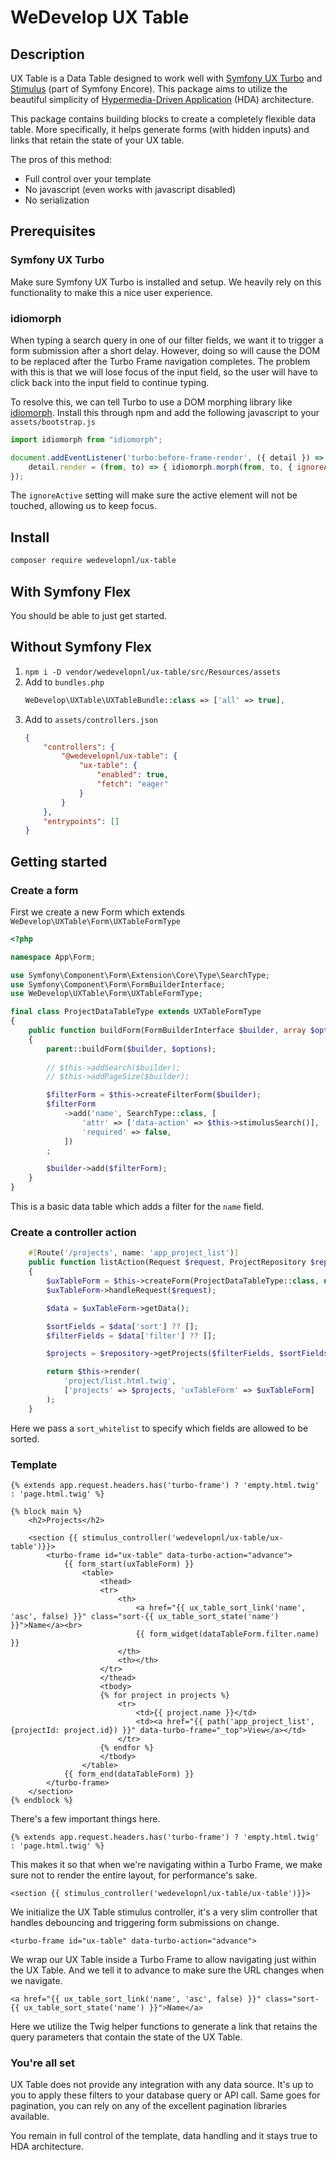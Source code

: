 # WeDevelop UX Table

## Description

UX Table is a Data Table designed to work well
with [Symfony UX Turbo](https://symfony.com/bundles/ux-turbo/current/index.html)
and [Stimulus](https://stimulus.hotwired.dev/) (part of Symfony Encore).
This package aims to utilize the beautiful simplicity
of [Hypermedia-Driven Application](https://htmx.org/essays/hypermedia-driven-applications/) (HDA) architecture.

This package contains building blocks to create a completely flexible data table.
More specifically, it helps generate forms (with hidden inputs) and links that retain the state of your UX table.

The pros of this method:

- Full control over your template
- No javascript (even works with javascript disabled)
- No serialization

## Prerequisites

### Symfony UX Turbo

Make sure Symfony UX Turbo is installed and setup. We heavily rely on this functionality to make this a nice user experience.

### idiomorph

When typing a search query in one of our filter fields, we want it to trigger a form submission after a short delay.
However, doing so will cause the DOM to be replaced after the Turbo Frame navigation completes.
The problem with this is that we will lose focus of the input field, so the user will have to click back into the input field to continue typing.

To resolve this, we can tell Turbo to use a DOM morphing library like [idiomorph](https://github.com/bigskysoftware/idiomorph).
Install this through npm and add the following javascript to your `assets/bootstrap.js`

```js
import idiomorph from "idiomorph";

document.addEventListener('turbo:before-frame-render', ({ detail }) => {
    detail.render = (from, to) => { idiomorph.morph(from, to, { ignoreActive: true }) }
});
```

The `ignoreActive` setting will make sure the active element will not be touched, allowing us to keep focus.

## Install

```sh
composer require wedevelopnl/ux-table
```

## With Symfony Flex

You should be able to just get started.

## Without Symfony Flex

1. `npm i -D vendor/wedevelopnl/ux-table/src/Resources/assets`
2. Add to `bundles.php`
   ```php
   WeDevelop\UXTable\UXTableBundle::class => ['all' => true],
   ```
3. Add to `assets/controllers.json`
   ```json
   {
       "controllers": {
           "@wedevelopnl/ux-table": {
               "ux-table": {
                   "enabled": true,
                   "fetch": "eager"
               }
           }
       },
       "entrypoints": []
   }
   ```

## Getting started

### Create a form

First we create a new Form which extends `WeDevelop\UXTable\Form\UXTableFormType`

```php
<?php

namespace App\Form;

use Symfony\Component\Form\Extension\Core\Type\SearchType;
use Symfony\Component\Form\FormBuilderInterface;
use WeDevelop\UXTable\Form\UXTableFormType;

final class ProjectDataTableType extends UXTableFormType
{
    public function buildForm(FormBuilderInterface $builder, array $options)
    {
        parent::buildForm($builder, $options);
        
        // $this->addSearch($builder);
        // $this->addPageSize($builder);

        $filterForm = $this->createFilterForm($builder);
        $filterForm
            ->add('name', SearchType::class, [
                'attr' => ['data-action' => $this->stimulusSearch()],
                'required' => false,
            ])
        ;

        $builder->add($filterForm);
    }
}

```

This is a basic data table which adds a filter for the `name` field.

### Create a controller action

```php
    #[Route('/projects', name: 'app_project_list')]
    public function listAction(Request $request, ProjectRepository $repository): Response
    {
        $uxTableForm = $this->createForm(ProjectDataTableType::class, null, ['sort_whitelist' => ['name']]);
        $uxTableForm->handleRequest($request);

        $data = $uxTableForm->getData();

        $sortFields = $data['sort'] ?? [];
        $filterFields = $data['filter'] ?? [];

        $projects = $repository->getProjects($filterFields, $sortFields);

        return $this->render(
            'project/list.html.twig',
            ['projects' => $projects, 'uxTableForm' => $uxTableForm]
        );
    }
```

Here we pass a `sort_whitelist` to specify which fields are allowed to be sorted.

### Template

```twig
{% extends app.request.headers.has('turbo-frame') ? 'empty.html.twig' : 'page.html.twig' %}

{% block main %}
    <h2>Projects</h2>

    <section {{ stimulus_controller('wedevelopnl/ux-table/ux-table')}}>
        <turbo-frame id="ux-table" data-turbo-action="advance">
            {{ form_start(uxTableForm) }}
                <table>
                    <thead>
                    <tr>
                        <th>
                            <a href="{{ ux_table_sort_link('name', 'asc', false) }}" class="sort-{{ ux_table_sort_state('name') }}">Name</a><br>
                            {{ form_widget(dataTableForm.filter.name) }}
                        </th>
                        <th></th>
                    </tr>
                    </thead>
                    <tbody>
                    {% for project in projects %}
                        <tr>
                            <td>{{ project.name }}</td>
                            <td><a href="{{ path('app_project_list', {projectId: project.id}) }}" data-turbo-frame="_top">View</a></td>
                        </tr>
                    {% endfor %}
                    </tbody>
                </table>
            {{ form_end(dataTableForm) }}
        </turbo-frame>
    </section>
{% endblock %}
```

There's a few important things here.

```twig
{% extends app.request.headers.has('turbo-frame') ? 'empty.html.twig' : 'page.html.twig' %}
```

This makes it so that when we're navigating within a Turbo Frame, we make sure not to render the entire layout, for
performance's sake.

```twig
<section {{ stimulus_controller('wedevelopnl/ux-table/ux-table')}}>
```

We initialize the UX Table stimulus controller, it's a very slim controller that handles debouncing and triggering form
submissions on change.

```twig
<turbo-frame id="ux-table" data-turbo-action="advance">
```

We wrap our UX Table inside a Turbo Frame to allow navigating just within the UX Table. And we tell it to advance to
make sure the URL changes when we navigate.

```twig
<a href="{{ ux_table_sort_link('name', 'asc', false) }}" class="sort-{{ ux_table_sort_state('name') }}">Name</a>
```

Here we utilize the Twig helper functions to generate a link that retains the query parameters that contain the state of
the UX Table.

### You're all set

UX Table does not provide any integration with any data source. It's up to you to apply these filters to your database
query or API call.
Same goes for pagination, you can rely on any of the excellent pagination libraries available.

You remain in full control of the template, data handling and it stays true to HDA architecture.
